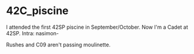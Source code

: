 # 42C_piscine
I attended the first 42SP piscine in September/October.
Now I'm a Cadet at 42SP. Intra: nasimon-

Rushes and C09 aren't passing moulinette.

